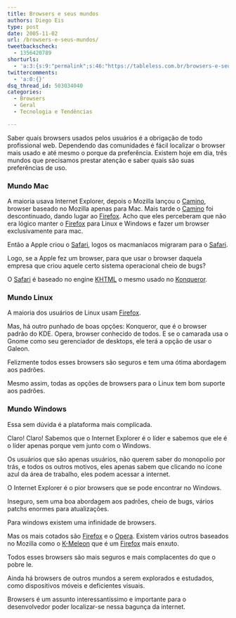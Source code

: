 ```yaml
---
title: Browsers e seus mundos
authors: Diego Eis
type: post
date: 2005-11-02
url: /browsers-e-seus-mundos/
tweetbackscheck:
  - 1356420789
shorturls:
  - 'a:3:{s:9:"permalink";s:46:"https://tableless.com.br/browsers-e-seus-mundos";s:7:"tinyurl";s:26:"https://tinyurl.com/3oz9gu9";s:4:"isgd";s:19:"https://is.gd/NrfacF";}'
twittercomments:
  - 'a:0:{}'
dsq_thread_id: 503034040
categories:
  - Browsers
  - Geral
  - Tecnologia e Tendências

---
```

Saber quais browsers usados pelos usuários é a obrigação de todo profissional web. Dependendo das comunidades é fácil localizar o browser mais usado e até mesmo o porque da preferência. Existem hoje em dia, três mundos que precisamos prestar atenção e saber quais são suas preferências de uso.

### Mundo Mac

A maioria usava Internet Explorer, depois o Mozilla lançou o [Camino][1], browser baseado no Mozilla apenas para Mac. Mais tarde o [Camino][1] foi descontinuado, dando lugar ao [Firefox][2]. Acho que eles perceberam que não era lógico manter o [Firefox][2] para Linux e Windows e fazer um browser exclusivamente para mac.
  
Então a Apple criou o [Safari][3], logos os macmaníacos migraram para o [Safari][3].
  
Logo, se a Apple fez um browser, para que usar o browser daquela empresa que criou aquele certo sistema operacional cheio de bugs?

O [Safari][3] é baseado no engine [KHTML][4] o mesmo usado no [Konqueror][5].

### Mundo Linux

A maioria dos usuários de Linux usam [Firefox][2].
  
Mas, há outro punhado de boas opções: Konqueror, que é o browser padrão do KDE. Opera, browser conhecido de todos. E se o camarada usa o Gnome como seu gerenciador de desktops, ele terá a opção de usar o Galeon.
  
Felizmente todos esses browsers são seguros e tem uma ótima abordagem aos padrões.

Mesmo assim, todas as opções de browsers para o Linux tem bom suporte aos padrões.

### Mundo Windows

Essa sem dúvida é a plataforma mais complicada.
  
Claro! Claro! Sabemos que o Internet Explorer é o líder e sabemos que ele é o líder apenas porque vem junto com o Windows.
  
Os usuários que são apenas usuários, não querem saber do monopolio por trás, e todos os outros motivos, eles apenas sabem que clicando no ícone azul da área de trabalho, eles podem acessar a internet.

O Internet Explorer é o pior browsers que se pode encontrar no Windows.
  
Inseguro, sem uma boa abordagem aos padrões, cheio de bugs, vários patchs enormes para atualizações.

Para windows existem uma infinidade de browsers.
  
Mas os mais cotados são [Firefox][2] e o [Opera][6]. Existem vários outros baseados no Mozilla como o [K-Meleon][7] que é um [Firefox][2] mais enxuto.
  
Todos esses browsers são mais seguros e mais complacentes do que o pobre Ie.

Ainda há browsers de outros mundos a serem explorados e estudados, como dispositivos móveis e deficientes visuais.
  
Browsers é um assunto interessantíssimo e importante para o desenvolvedor poder localizar-se nessa bagunça da internet.

 [1]: https://www.mozilla.org/products/camino/
 [2]: https://www.mozilla.org/products/firefox/
 [3]: https://www.apple.com/safari/
 [4]: https://aweb.sunsite.dk/dev/docs/khtml.html
 [5]: https://www.konqueror.org/
 [6]: https://www.opera.com/
 [7]: https://kmeleon.sourceforge.net/
